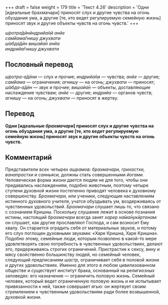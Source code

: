 +++
draft = false
weight = 179
title = 'Текст 4.26'
description = 'Одни [идеальные брахмачари] приносят слух и другие чувства на огонь обуздания ума, а другие [те, кто ведет регулируемую семейную жизнь] приносят звук и другие объекты чувств на огонь чувств.'
+++

_ш́ротра̄дӣнӣндрийа̄н̣й анйе  
сам̇йама̄гнишу джухвати  
ш́абда̄дӣн вишайа̄н анйа  
индрийа̄гнишу джухвати_

## Пословный перевод

_ш́ротра_\-_а̄дӣни_ — слух и прочие; _индрийа̄н̣и_ — чувства; _анйе_ — другие; _сам̇йама_ — ограничения; _агнишу_ — на огонь; _джухвати_ — приносят; _ш́абда_\-_а̄дӣн_ — звук и прочие; _вишайа̄н_ — объекты, доставляющие наслаждение чувствам; _анйе_ — другие; _индрийа_ — органов чувств; _агнишу_ — на огонь; _джухвати_ — приносят в жертву.

## Перевод

**Одни \[идеальные _брахмачари_\] приносят слух и другие чувства на огонь обуздания ума, а другие \[те, кто ведет регулируемую семейную жизнь\] приносят звук и другие объекты чувств на огонь чувств.**

## Комментарий

Представители всех четырех _ашрамов: брахмачари, грихастхи, ванапрастхи_ и _санньяси,_ должны стать совершенными _йогами._ Человеческая форма жизни дается людям не для того, чтобы они предавались наслаждениям, подобно животным, поэтому четыре ступени духовной жизни постепенно приводят человека к духовному совершенству. _Брахмачари,_ или ученики, следующие наставлениям истинного духовного учителя, учатся обуздывать ум, воздерживаясь от чувственных удовольствий. _Брахмачари_ слушает лишь то, что связано с сознанием Кришны. Поскольку слушание лежит в основе познания истины, настоящий _брахмачари_ всегда занят _харер на̄ма̄нукӣртанам:_ он слушает, как другие прославляют Господа, и сам возносит Ему хвалу. Он старается оградить себя от материальных звуков, и потому его слух поглощен духовными звуками: «Харе Кришна, Харе Кришна». Подобно этому, семейные люди, которым позволено в какой-то мере удовлетворять свою потребность в чувственных удовольствиях, делают это, придерживаясь строгих ограничений. Пристрастие к сексу, вину и мясу свойственно большинству людей, но семейный человек, следующий предписаниям _шастр,_ ограничивает себя в половой жизни и других удовольствиях. Именно для этого в любом цивилизованном обществе и существует институт брака, основанный на религиозных заповедях: его назначение — ограничить половую жизнь. Семейный человек, который ведет ограниченную половую жизнь и не испытывает привязанности к ней, также совершает _ягью:_ он жертвует своим стремлением к чувственным удовольствиям ради более возвышенной, духовной жизни.
